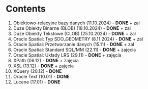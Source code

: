 # Contents
1. Obiektowo-relacyjne bazy danych (11.10.2024) - **DONE** + zal
2. Duze Obiekty Binarne (BLOB) (18.10.2024) - **DONE** + zal
3. Duze Obiekty Tekstowe (CLOB) (25.10.2024) - **DONE** + zal
4. Oracle Spatial: Typ SDO_GEOMETRY (8.11.2024) - **DONE** + zal
5. Oracle Spatial: Przetwarzanie danych (15.11) - **DONE** + zal
6. Oracle Spatial: Standard SQL/MM (22.11) - **DONE** + zajęcia
7. Oracle Spatial: Układy LRS (29.11) - **DONE** + zajęcia
8. XPath (06.12) - **DONE** + zajęcia
9. XSL (13.12) - **DONE** + zajęcia
10. XQuery (20.12) - **DONE**
11. Oracle Text (10.01) - **DONE**
12. Lucene (17.01) - **DONE**
